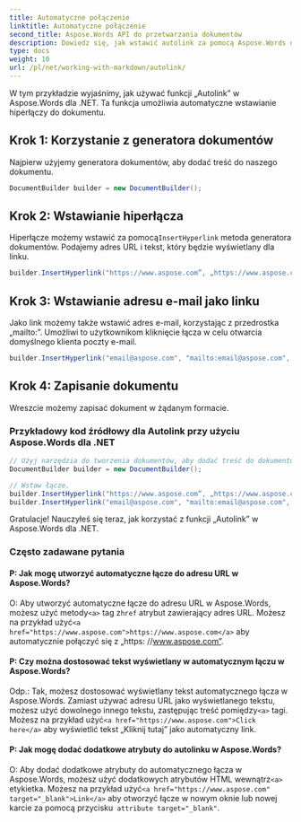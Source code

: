 ```yaml
---
title: Automatyczne połączenie
linktitle: Automatyczne połączenie
second_title: Aspose.Words API do przetwarzania dokumentów
description: Dowiedz się, jak wstawić autolink za pomocą Aspose.Words dla .NET Przewodnik krok po kroku.
type: docs
weight: 10
url: /pl/net/working-with-markdown/autolink/
---
```


W tym przykładzie wyjaśnimy, jak używać funkcji „Autolink” w Aspose.Words dla .NET. Ta funkcja umożliwia automatyczne wstawianie hiperłączy do dokumentu.

## Krok 1: Korzystanie z generatora dokumentów

Najpierw użyjemy generatora dokumentów, aby dodać treść do naszego dokumentu.

```csharp
DocumentBuilder builder = new DocumentBuilder();
```

## Krok 2: Wstawianie hiperłącza

 Hiperłącze możemy wstawić za pomocą`InsertHyperlink` metoda generatora dokumentów. Podajemy adres URL i tekst, który będzie wyświetlany dla linku.

```csharp
builder.InsertHyperlink("https://www.aspose.com”, „https://www.aspose.com”, fałsz);
```

## Krok 3: Wstawianie adresu e-mail jako linku

Jako link możemy także wstawić adres e-mail, korzystając z przedrostka „mailto:”. Umożliwi to użytkownikom kliknięcie łącza w celu otwarcia domyślnego klienta poczty e-mail.

```csharp
builder.InsertHyperlink("email@aspose.com", "mailto:email@aspose.com", false);
```

## Krok 4: Zapisanie dokumentu

Wreszcie możemy zapisać dokument w żądanym formacie.

### Przykładowy kod źródłowy dla Autolink przy użyciu Aspose.Words dla .NET


```csharp
// Użyj narzędzia do tworzenia dokumentów, aby dodać treść do dokumentu.
DocumentBuilder builder = new DocumentBuilder();

// Wstaw łącze.
builder.InsertHyperlink("https://www.aspose.com”, „https://www.aspose.com”, fałsz);
builder.InsertHyperlink("email@aspose.com", "mailto:email@aspose.com", false);
```


Gratulacje! Nauczyłeś się teraz, jak korzystać z funkcji „Autolink” w Aspose.Words dla .NET.


### Często zadawane pytania

#### P: Jak mogę utworzyć automatyczne łącze do adresu URL w Aspose.Words?

 O: Aby utworzyć automatyczne łącze do adresu URL w Aspose.Words, możesz użyć metody`<a>` tag z`href` atrybut zawierający adres URL. Możesz na przykład użyć`<a href="https://www.aspose.com">https://www.aspose.com</a>` aby automatycznie połączyć się z „https: //www.aspose.com”.

#### P: Czy można dostosować tekst wyświetlany w automatycznym łączu w Aspose.Words?

 Odp.: Tak, możesz dostosować wyświetlany tekst automatycznego łącza w Aspose.Words. Zamiast używać adresu URL jako wyświetlanego tekstu, możesz użyć dowolnego innego tekstu, zastępując treść pomiędzy`<a>` tagi. Możesz na przykład użyć`<a href="https://www.aspose.com">Click here</a>` aby wyświetlić tekst „Kliknij tutaj” jako automatyczny link.

#### P: Jak mogę dodać dodatkowe atrybuty do autolinku w Aspose.Words?

O: Aby dodać dodatkowe atrybuty do automatycznego łącza w Aspose.Words, możesz użyć dodatkowych atrybutów HTML wewnątrz`<a>` etykietka. Możesz na przykład użyć`<a href="https://www.aspose.com" target="_blank">Link</a>` aby otworzyć łącze w nowym oknie lub nowej karcie za pomocą przycisku` attribute target="_blank"`.